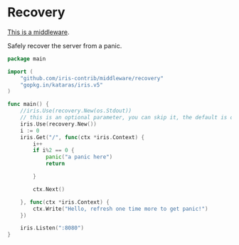 # Recovery

[This is a middleware](https://github.com/iris-contrib/middleware/tree/5.0.0/recovery).


Safely recover the server from a panic.

```go
package main

import (
	"github.com/iris-contrib/middleware/recovery"
	"gopkg.in/kataras/iris.v5"
)

func main() {
	//iris.Use(recovery.New(os.Stdout)) 
    // this is an optional parameter, you can skip it, the default is os.Stderr
	iris.Use(recovery.New())
	i := 0
	iris.Get("/", func(ctx *iris.Context) {
		i++
		if i%2 == 0 {
			panic("a panic here")
			return

		}

		ctx.Next()

	}, func(ctx *iris.Context) {
		ctx.Write("Hello, refresh one time more to get panic!")
	})

	iris.Listen(":8080")
}
```
